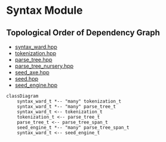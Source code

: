 # Syntax Module

## Topological Order of Dependency Graph

* [syntax_ward.hpp](syntax_ward.hpp)
* [tokenization.hpp](tokenization.hpp)
* [parse_tree.hpp](parse_tree.hpp)
* [parse_tree_nursery.hpp](parse_tree_nursery.hpp)
* [seed_axe.hpp](seed_axe.hpp)
* [seed.hpp](seed.hpp)
* [seed_engine.hpp](seed_engine.hpp)

```mermaid
classDiagram
    syntax_ward_t *-- "many" tokenization_t
    syntax_ward_t *-- "many" parse_tree_t
    syntax_ward_t <-- tokenization_t
    tokenization_t <-- parse_tree_t
    parse_tree_t <-- parse_tree_span_t
    seed_engine_t *-- "many" parse_tree_span_t
    syntax_ward_t <-- seed_engine_t
```
